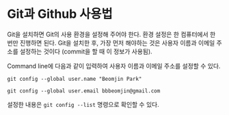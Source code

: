 # Git과 Github 사용법

Git을 설치하면 Git의 사용 환경을 설정해 주어야 한다. 환경 설정은 한 컴퓨터에서 한 번만 진행하면 된다.
Git을 설치한 후, 가장 먼저 해야하는 것은 사용자 이름과 이메일 주소를 설정하는 것이다 (commit을 할 때 이 정보가 사용됨).

Command line에 다음과 같이 입력하여 사용자 이름과 이메일 주소를 설정할 수 있다.

`git config --global user.name "Beomjin Park"`

`git config --global user.email bbbeomjin@gmail.com`


설정한 내용은 `git config --list` 명령으로 확인할 수 있다.
